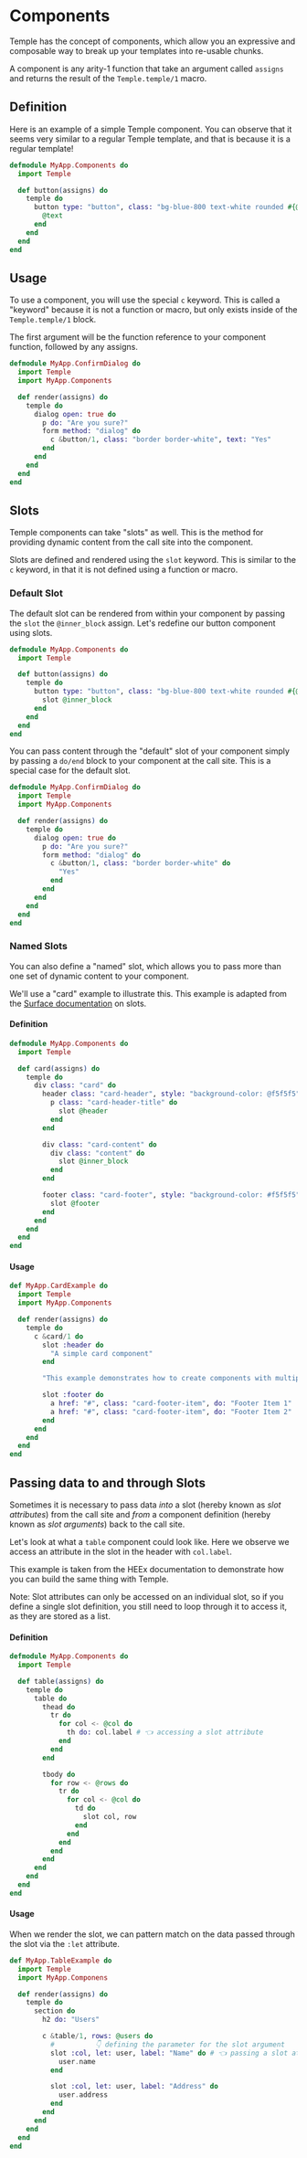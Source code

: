 # Components

Temple has the concept of components, which allow you an expressive and composable way to break up your templates into re-usable chunks.

A component is any arity-1 function that take an argument called `assigns` and returns the result of the `Temple.temple/1` macro.

## Definition

Here is an example of a simple Temple component. You can observe that it seems very similar to a regular Temple template, and that is because it is a regular template!

```elixir
defmodule MyApp.Components do
  import Temple

  def button(assigns) do
    temple do
      button type: "button", class: "bg-blue-800 text-white rounded #{@class}" do
        @text
      end
    end
  end
end
```

## Usage

To use a component, you will use the special `c` keyword. This is called a "keyword" because it is not a function or macro, but only exists inside of the `Temple.temple/1` block.

The first argument will be the function reference to your component function, followed by any assigns.

```elixir
defmodule MyApp.ConfirmDialog do
  import Temple
  import MyApp.Components

  def render(assigns) do
    temple do
      dialog open: true do
        p do: "Are you sure?"
        form method: "dialog" do
          c &button/1, class: "border border-white", text: "Yes"
        end
      end
    end
  end
end
```

## Slots

Temple components can take "slots" as well. This is the method for providing dynamic content from the call site into the component.

Slots are defined and rendered using the `slot` keyword. This is similar to the `c` keyword, in that it is not defined using a function or macro.

### Default Slot

The default slot can be rendered from within your component by passing the `slot` the `@inner_block` assign. Let's redefine our button component using slots.

```elixir
defmodule MyApp.Components do
  import Temple

  def button(assigns) do
    temple do
      button type: "button", class: "bg-blue-800 text-white rounded #{@class}" do
        slot @inner_block
      end
    end
  end
end
```

You can pass content through the "default" slot of your component simply by passing a `do/end` block to your component at the call site. This is a special case for the default slot.

```elixir
defmodule MyApp.ConfirmDialog do
  import Temple
  import MyApp.Components

  def render(assigns) do
    temple do
      dialog open: true do
        p do: "Are you sure?"
        form method: "dialog" do
          c &button/1, class: "border border-white" do
            "Yes"
          end
        end
      end
    end
  end
end
```

### Named Slots

You can also define a "named" slot, which allows you to pass more than one set of dynamic content to your component.

We'll use a "card" example to illustrate this. This example is adapted from the [Surface documentation](https://surface-ui.org/slots) on slots.

#### Definition

```elixir
defmodule MyApp.Components do
  import Temple

  def card(assigns) do
    temple do
      div class: "card" do
        header class: "card-header", style: "background-color: @f5f5f5" do
          p class: "card-header-title" do
            slot @header
          end
        end

        div class: "card-content" do
          div class: "content" do
            slot @inner_block
          end
        end

        footer class: "card-footer", style: "background-color: #f5f5f5" do
          slot @footer
        end
      end
    end
  end
end
```

#### Usage

```elixir
def MyApp.CardExample do
  import Temple
  import MyApp.Components

  def render(assigns) do
    temple do
      c &card/1 do
        slot :header do
          "A simple card component"
        end

        "This example demonstrates how to create components with multiple, named slots"

        slot :footer do
          a href: "#", class: "card-footer-item", do: "Footer Item 1"
          a href: "#", class: "card-footer-item", do: "Footer Item 2"
        end
      end
    end
  end
end
```

## Passing data to and through Slots

Sometimes it is necessary to pass data _into_ a slot (hereby known as *slot attributes*) from the call site and _from_ a component definition (hereby known as *slot arguments*) back to the call site.

Let's look at what a `table` component could look like. Here we observe we access an attribute in the slot in the header with `col.label`.

This example is taken from the HEEx documentation to demonstrate how you can build the same thing with Temple.

Note: Slot attributes can only be accessed on an individual slot, so if you define a single slot definition, you still need to loop through it to access it, as they are stored as a list.

#### Definition

```elixir
defmodule MyApp.Components do
  import Temple

  def table(assigns) do
    temple do
      table do
        thead do
          tr do
            for col <- @col do
              th do: col.label # 👈 accessing a slot attribute
            end
          end
        end

        tbody do
          for row <- @rows do
            tr do
              for col <- @col do
                td do
                  slot col, row
                end
              end
            end
          end
        end
      end
    end
  end
end
```

#### Usage

When we render the slot, we can pattern match on the data passed through the slot via the `:let` attribute.

```elixir
def MyApp.TableExample do
  import Temple
  import MyApp.Componens

  def render(assigns) do
    temple do
      section do
        h2 do: "Users"

        c &table/1, rows: @users do
          #          👇 defining the parameter for the slot argument
          slot :col, let: user, label: "Name" do # 👈 passing a slot attribute
            user.name
          end

          slot :col, let: user, label: "Address" do
            user.address
          end
        end
      end
    end
  end
end
```
